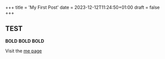 +++
title = 'My First Post'
date = 2023-12-12T11:24:50+01:00
draft = false
+++

## TEST

**BOLD** **BOLD** **BOLD**

Visit the [me page](/about/)